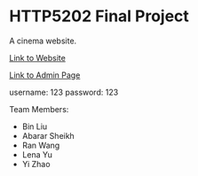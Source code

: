 # HTTP5202 Final Project

A cinema website.

[Link to Website](http://php-project.yizhao.me/)

[Link to Admin Page](http://php-project.yizhao.me/auth/admin)

username: 123  password: 123

Team Members:
 - Bin Liu
 - Abarar Sheikh
 - Ran Wang
 - Lena Yu
 - Yi Zhao

